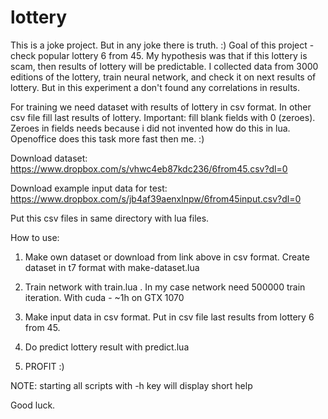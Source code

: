 # lottery
This is a joke project. But in any joke there is truth. :)
Goal of this project - check popular lottery 6 from 45. My hypothesis was that if this lottery is scam, then results of lottery will be predictable. I collected data from 3000 editions of the lottery, train neural network, and check it on next results of lottery. But in this experiment a don't found any correlations in results.

For training we need dataset with results of lottery in csv format. In other csv file fill last results  of lottery. Important: fill blank fields with 0 (zeroes). Zeroes in fields needs because i did not invented how do this in lua. Openoffice does this task more fast then me. :)

Download dataset: https://www.dropbox.com/s/vhwc4eb87kdc236/6from45.csv?dl=0

Download example input data for test: https://www.dropbox.com/s/jb4af39aenxlnpw/6from45input.csv?dl=0

Put this csv files in same directory with lua files. 

How to use:

1. Make own dataset or download from link above in csv format. Create dataset in t7 format with make-dataset.lua

2. Train network with train.lua . In my case network need 500000 train iteration. With cuda - ~1h on GTX 1070

3. Make input data in csv format. Put in csv file last results from lottery 6 from 45. 

4. Do predict lottery result with predict.lua

5. PROFIT :)


NOTE: 
starting all scripts with -h key will display short help

Good luck.
